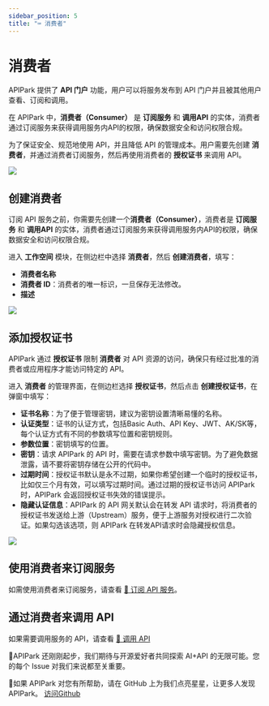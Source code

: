 ```yaml
---
sidebar_position: 5
title: "⌨️ 消费者"
---
```


# 消费者
APIPark 提供了 **API 门户** 功能，用户可以将服务发布到 API 门户并且被其他用户查看、订阅和调用。

在 APIPark 中，**消费者（Consumer）** 是 **订阅服务** 和 **调用API** 的实体，消费者通过订阅服务来获得调用服务内API的权限，确保数据安全和访问权限合规。

为了保证安全、规范地使用 API，并且降低 API 的管理成本。用户需要先创建 **消费者**，并通过消费者订阅服务，然后再使用消费者的 **授权证书** 来调用 API。

![](images/2024-10-28-23-05-08.png)


## 创建消费者

订阅 API 服务之前，你需要先创建一个**消费者（Consumer）**，消费者是 **订阅服务** 和 **调用API** 的实体，消费者通过订阅服务来获得调用服务内API的权限，确保数据安全和访问权限合规。

进入 **工作空间** 模块，在侧边栏中选择 **消费者**，然后 **创建消费者**，填写：

- **消费者名称**
- **消费者 ID**：消费者的唯一标识，一旦保存无法修改。
- **描述**

![](images/2024-10-28-23-09-51.png)

## 添加授权证书

APIPark 通过 **授权证书** 限制 **消费者** 对 API 资源的访问，确保只有经过批准的消费者或应用程序才能访问特定的 API。

进入 **消费者** 的管理界面，在侧边栏选择 **授权证书**，然后点击 **创建授权证书**，在弹窗中填写：

- **证书名称**：为了便于管理密钥，建议为密钥设置清晰易懂的名称。
- **认证类型**：证书的认证方式，包括Basic Auth、API Key、JWT、AK/SK等，每个认证方式有不同的参数填写位置和密钥规则。
- **参数位置**：密钥填写的位置。
- **密钥**：请求 APIPark 的 API 时，需要在请求参数中填写密钥。为了避免数据泄露，请不要将密钥存储在公开的代码中。
- **过期时间**：授权证书默认是永不过期，如果你希望创建一个临时的授权证书，比如仅三个月有效，可以填写过期时间。通过过期的授权证书访问 APIPark 时，APIPark 会返回授权证书失效的错误提示。
- **隐藏认证信息**：APIPark 的 API 网关默认会在转发 API 请求时，将消费者的授权证书发送给上游（Upstream）服务，便于上游服务对授权进行二次验证。如果勾选该选项，则 APIPark 在转发API请求时会隐藏授权信息。

![](images/2024-10-28-23-15-15.png)

## 使用消费者来订阅服务

如需使用消费者来订阅服务，请查看 [🔗 订阅 API 服务](developer_portal.md)。

## 通过消费者来调用 API

如果需要调用服务的 API，请查看 [🔗 调用 API](call_api.md)

🎉APIPark 还刚刚起步，我们期待与开源爱好者共同探索 AI+API 的无限可能。您的每个 Issue 对我们来说都至关重要。

🙏如果 APIPark 对您有所帮助，请在 GitHub 上为我们点亮星星，让更多人发现 APIPark。 [访问Github](https://github.com/APIParkLab/APIPark) 
